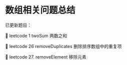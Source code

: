 # 数组相关问题总结

已更新题目：

:beer: leetcode 1 twoSum 两数之和

:beer: leetcode 26 removeDuplicates 删除排序数组中的重复项

:beer: leetcode 27. removeElement 移除元素
